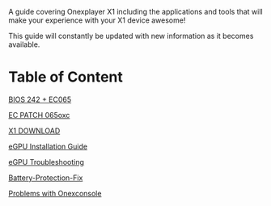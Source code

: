 A guide covering Onexplayer X1 including the applications and tools that will make your experience with your X1 device awesome!

This guide will constantly be updated with new information as it becomes available.
# Table of Content

[BIOS 242 + EC065](../main/BIOS242EC065.md)

[EC PATCH 065oxc](../main/EC-PATCH-065oxc.md)

[X1 DOWNLOAD](../main/X1-DOWNLOAD.md)

[eGPU Installation Guide](../main/eGPU-install.md)

[eGPU Troubleshooting](../main/eGPU-troubleshoot.md)

[Battery-Protection-Fix](../main/Battery-Protection-Fix.md)

[Problems with Onexconsole](../main/PROBLEMS-WITH-ONEXCONSOLE.md)
